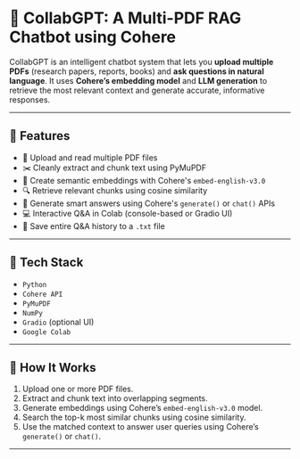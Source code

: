 # 🤖 CollabGPT: A Multi-PDF RAG Chatbot using Cohere

CollabGPT is an intelligent chatbot system that lets you **upload multiple PDFs** (research papers, reports, books) and **ask questions in natural language**. It uses **Cohere’s embedding model** and **LLM generation** to retrieve the most relevant context and generate accurate, informative responses.

---

## 🚀 Features

- 📄 Upload and read multiple PDF files
- ✂️ Cleanly extract and chunk text using PyMuPDF
- 🧠 Create semantic embeddings with Cohere's `embed-english-v3.0`
- 🔍 Retrieve relevant chunks using cosine similarity
- 💬 Generate smart answers using Cohere's `generate()` or `chat()` APIs
- 💻 Interactive Q&A in Colab (console-based or Gradio UI)
- 📝 Save entire Q&A history to a `.txt` file

---

## 🧪 Tech Stack

- `Python`
- `Cohere API`
- `PyMuPDF`
- `NumPy`
- `Gradio` (optional UI)
- `Google Colab`

---

## 🔧 How It Works

1. Upload one or more PDF files.
2. Extract and chunk text into overlapping segments.
3. Generate embeddings using Cohere’s `embed-english-v3.0` model.
4. Search the top-k most similar chunks using cosine similarity.
5. Use the matched context to answer user queries using Cohere’s `generate()` or `chat()`.

---

